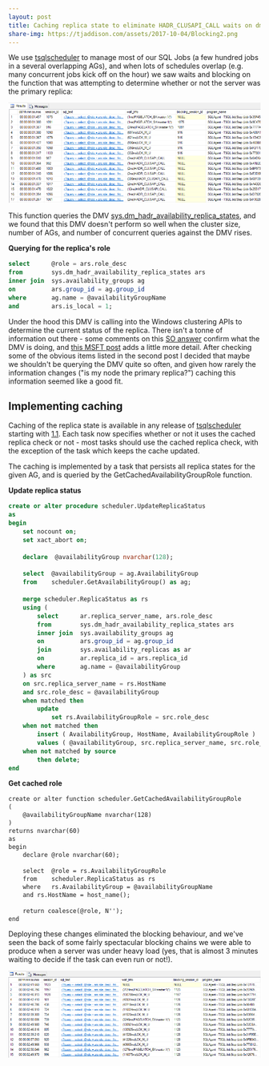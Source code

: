 ```yaml
---
layout: post
title: Caching replica state to eliminate HADR_CLUSAPI_CALL waits on dm_hadr_availability_replica_states
share-img: https://tjaddison.com/assets/2017-10-04/Blocking2.png
---
```


We use [tsqlscheduler](https://github.com/taddison/tsqlScheduler) to manage most of our SQL Jobs (a few hundred jobs in a several overlapping AGs), and when lots of schedules overlap (e.g. many concurrent jobs kick off on the hour) we saw waits and blocking on the function that was attempting to determine whether or not the server was the primary replica:

![Blocking](/assets/2017-10-04/Blocking2.png)

This function queries the DMV [sys.dm_hadr_availability_replica_states](https://docs.microsoft.com/en-us/sql/relational-databases/system-dynamic-management-views/sys-dm-hadr-availability-replica-states-transact-sql), and we found that this DMV doesn't perform so well when the cluster size, number of AGs, and number of concurrent queries against the DMV rises.

**Querying for the replica's role**
```sql
select      @role = ars.role_desc
from        sys.dm_hadr_availability_replica_states ars
inner join  sys.availability_groups ag
on          ars.group_id = ag.group_id
where       ag.name = @availabilityGroupName
and         ars.is_local = 1;
```

Under the hood this DMV is calling into the Windows clustering APIs to determine the current status of the replica.  There isn't a tonne of information out there - some comments on this [SO answer](https://dba.stackexchange.com/a/131636) confirm what the DMV is doing, and [this MSFT post](https://blogs.msdn.microsoft.com/sqlmeditation/2017/08/18/what-really-happens-when-hadr_clusapi_call-wait-type-is-set/) adds a little more detail.  After checking some of the obvious items listed in the second post I decided that maybe we shouldn't be querying the DMV quite so often, and given how rarely the information changes ("is my node the primary replica?") caching this information seemed like a good fit.

<!--more-->
## Implementing caching

Caching of the replica state is available in any release of [tsqlscheduler](https://github.com/taddison/tsqlScheduler) starting with [1.1](https://github.com/taddison/tsqlScheduler/releases/tag/1.1).  Each task now specifies whether or not it uses the cached replica check or not - most tasks should use the cached replica check, with the exception of the task which keeps the cache updated.

The caching is implemented by a task that persists all replica states for the given AG, and is queried by the GetCachedAvailabilityGroupRole function.

**Update replica status**
```sql
create or alter procedure scheduler.UpdateReplicaStatus
as
begin
    set nocount on;
    set xact_abort on;
    
    declare  @availabilityGroup nvarchar(128);

    select 	@availabilityGroup = ag.AvailabilityGroup
    from 	scheduler.GetAvailabilityGroup() as ag;

    merge scheduler.ReplicaStatus as rs
    using (
        select      ar.replica_server_name, ars.role_desc
        from        sys.dm_hadr_availability_replica_states ars
        inner join  sys.availability_groups ag
        on          ars.group_id = ag.group_id
        join        sys.availability_replicas as ar
        on          ar.replica_id = ars.replica_id
        where       ag.name = @availabilityGroup
    ) as src
    on src.replica_server_name = rs.HostName
    and	src.role_desc = @availabilityGroup
    when matched then 
        update
            set rs.AvailabilityGroupRole = src.role_desc
    when not matched then
        insert ( AvailabilityGroup, HostName, AvailabilityGroupRole )
        values ( @availabilityGroup, src.replica_server_name, src.role_desc )
    when not matched by source
        then delete; 
end
```

**Get cached role**
```
create or alter function scheduler.GetCachedAvailabilityGroupRole
(
	@availabilityGroupName nvarchar(128)
)
returns nvarchar(60)
as
begin
	declare @role nvarchar(60);

	select 	@role = rs.AvailabilityGroupRole
	from 	scheduler.ReplicaStatus as rs
	where	rs.AvailabilityGroup = @availabilityGroupName
	and	rs.HostName = host_name();

	return coalesce(@role, N'');
end
```

Deploying these changes eliminated the blocking behaviour, and we've seen the back of some fairly spectacular blocking chains we were able to produce when a server was under heavy load (yes, that is almost 3 minutes waiting to decide if the task can even run or not!).

![Much More Blocking](/assets/2017-10-04/Blocking.png)